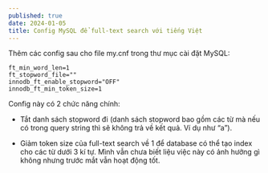 ```yaml
---
published: true
date: 2024-01-05
title: Config MySQL để full-text search với tiếng Việt
---
```

Thêm các config sau cho file my.cnf trong thư mục cài đặt MySQL:

    ft_min_word_len=1
    ft_stopword_file=""
    innodb_ft_enable_stopword="OFF"
    innodb_ft_min_token_size=1

Config này có 2 chức năng chính:

*   Tắt danh sách stopword đi (danh sách stopword bao gồm các từ mà nếu có trong query string thì sẽ không trả về kết quả. Ví dụ như “a”).
    
*   Giảm token size của full-text search về 1 để database có thể tạo index cho các từ dưới 3 kí tự. Mình vẫn chưa biết liệu việc này có ảnh hưởng gì không nhưng trước mắt vẫn hoạt động tốt.